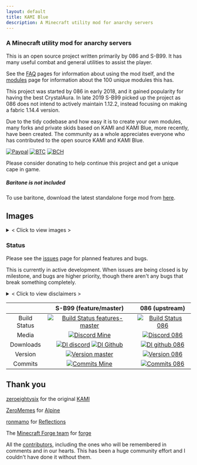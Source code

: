 ```yaml
---
layout: default
title: KAMI Blue
description: A Minecraft utility mod for anarchy servers
---
```


### A Minecraft utility mod for anarchy servers

This is an open source project written primarily by 086 and S-B99. It has many useful combat and general utilities to assist the player. 

See the [FAQ](/docs/docs/faq.html) pages for information about using the mod itself, and the [modules](/docs/docs/modules.html) page for information about the 100 unique modules this has.

This project was started by 086 in early 2018, and it gained popularity for having the best CrystalAura.
In late 2019 S-B99 picked up the project as 086 does not intend to actively maintain 1.12.2, instead focusing on making a fabric 1.14.4 version.

Due to the tidy codebase and how easy it is to create your own modules, many forks and private skids based on KAMI and KAMI Blue, more recently, have been created. 
The community as a whole appreciates everyone who has contributed to the open source KAMI and KAMI Blue. 

[![Paypal](https://img.shields.io/badge/paypal-donate-red?color=169bd7&logo=paypal)](https://paypal.me/bellawhotwo) 
[![BTC](https://img.shields.io/badge/btc-clickme-red?color=f08b16&logo=bitcoin)](https://www.blockchain.com/btc/address/19pH4aNZZMPJkqQ2826BauRokyBs1NYon7)
[![BCH](https://img.shields.io/badge/bch-clickme-red?color=2db300&logo=cash-app)](https://www.blockchain.com/bch/address/19pH4aNZZMPJkqQ2826BauRokyBs1NYon7) 

Please consider donating to help continue this project and get a unique cape in game. 

##### Baritone is not included

To use baritone, download the latest standalone forge mod from <a href="{{ site.baritone_url }}">here</a>.

## Images

<details> 
	<summary>< Click to view images ></summary>

<p>Capes in game</p>

<img src="https://raw.githubusercontent.com/S-B99/kamiblue/assets/assets/readme/capes.png" width="500" alt="Capes in game"/>

<p>Rich presence on discord</p>

<img src="https://raw.githubusercontent.com/S-B99/kamiblue/assets/assets/readme/rpc.png" width="500" alt="Rich presence on discord"/>

<p>Shulker preview being used in chat</p>

<img src="https://raw.githubusercontent.com/S-B99/kamiblue/assets/assets/readme/shulkerChat.png" width="500" alt="Shulker preview being used in chat"/>

<p>CrystalAura targeting</p>

<img src="https://raw.githubusercontent.com/S-B99/kamiblue/assets/assets/readme/crystalAura.png" width="500" alt="CrystalAura targeting"/>

</details>

### Status 

Please see the [issues](https://github.com/S-B99/kamiblue/issues/) page for planned features and bugs.

This is currently in active development. When issues are being closed is by milestone, and bugs are higher priority, though there aren't any bugs that break something completely.

<p>
<details>
	<summary>< Click to view disclaimers ></summary>

<p>This is by no means a finished project, nor is it a "cheat" or "hack" for anything, it is a <i>utility</i> mod.

See <a href="https://github.com/fr1kin/forgehax">forgehax</a> for an equivalent. Some features in KAMI may be based on those of forgehax, and KAMI / KAMI Blue have some features it doesn't. KAMI Blue won't be based off of other mods unless said otherwise.</p>

</details>
</p>

|              | S-B99 (feature/master)| 086 (upstream) |
|:------------:|:-------------:|:--------------:|
| Build Status | [![Build Status features-master](https://img.shields.io/travis/com/S-B99/kamiblue/feature/master?logo=gradle&label=build)](https://travis-ci.com/S-B99/kamiblue/) | [![Build Status 086](https://img.shields.io/travis/com/zeroeightysix/KAMI/master?logo=gradle)](https://travis-ci.com/zeroeightysix/KAMI) |
| Media        | [![Discord Mine](https://img.shields.io/discord/573954110454366214?label=chat&logo=discord&logoColor=white)](https://discord.gg/KfpqwZB) | [![Discord 086](https://img.shields.io/discord/496724196542513174?label=discord&logo=discord&logoColor=white)](http://discord.gg/9hvwgeg) |
| Downloads    | [![Dl discord](https://img.shields.io/badge/discord-22k-brightgreen?logo=discord&logoColor=white)](https://discord.gg/KfpqwZB) [![Dl Github](https://img.shields.io/github/downloads/S-B99/kamiblue/total?label=github&logo=github)](https://github.com/S-B99/kamiblue/releases) | [![Dl github 086](https://img.shields.io/github/downloads/zeroeightysix/KAMI/total?label=github&logo=github)](https://github.com/zeroeightysix/KAMI/releases) |
| Version      | [![Version master](https://img.shields.io/github/v/release/S-B99/kamiblue?color=dark-green&label=latest&logo=java)](https://github.com/S-B99/kamiblue/releases) | [![Version 086](https://img.shields.io/github/v/tag/zeroeightysix/kami?color=bright-green&label=latest%20%28pre%20v1.0.0%29&logo=java)](https://github.com/zeroeightysix/KAMI/releases) |
| Commits     | [![Commits Mine](https://img.shields.io/github/commits-since/s-b99/kamiblue/v1.0.1?label=commits%20since%20forked&logo=git&logoColor=white)](https://github.com/S-B99/kamiblue/releases) | [![Commits 086](https://img.shields.io/github/commits-since/zeroeightysix/kami/b9-3?logo=git&logoColor=white)](https://github.com/zeroeightysix/KAMI/releases) |

## Thank you

[zeroeightysix](https://github.com/zeroeightysix) for the original [KAMI](https://github.com/zeroeightysix/KAMI)

[ZeroMemes](https://github.com/ZeroMemes) for [Alpine](https://github.com/ZeroMemes/Alpine)

[ronmamo](https://github.com/ronmamo/) for [Reflections](https://github.com/ronmamo/reflections)

The [Minecraft Forge team](https://github.com/MinecraftForge) for [forge](https://files.minecraftforge.net/)

All the [contributors](https://github.com/S-B99/kamiblue/graphs/contributors), including the ones who will be remembered in comments and in our hearts. This has been a huge community effort and I couldn't have done it without them.
